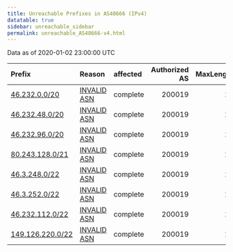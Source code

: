 ```yaml
---
title: Unreachable Prefixes in AS48666 (IPv4)
datatable: true
sidebar: unreachable_sidebar
permalink: unreachable_AS48666-v4.html
---
```


Data as of 2020-01-02 23:00:00 UTC


<div class="datatable-begin"></div>

| Prefix                                                     | Reason                                                                                                  | affected   |   Authorized AS |   MaxLength | Anchor                                         |   unreachable /24s |
|:-----------------------------------------------------------|:--------------------------------------------------------------------------------------------------------|:-----------|----------------:|------------:|:-----------------------------------------------|-------------------:|
| [46.232.0.0/20](https://stat.ripe.net/46.232.0.0/20)       | [INVALID ASN](https://rpki-validator.ripe.net/announcement-preview?asn=AS48666&prefix=46.232.0.0/20)    | complete   |          200019 |          24 | [RIPE](unreachable_RIPE_NCC_RPKI_Root-v4.html) |                 16 |
| [46.232.48.0/20](https://stat.ripe.net/46.232.48.0/20)     | [INVALID ASN](https://rpki-validator.ripe.net/announcement-preview?asn=AS48666&prefix=46.232.48.0/20)   | complete   |          200019 |          24 | [RIPE](unreachable_RIPE_NCC_RPKI_Root-v4.html) |                 16 |
| [46.232.96.0/20](https://stat.ripe.net/46.232.96.0/20)     | [INVALID ASN](https://rpki-validator.ripe.net/announcement-preview?asn=AS48666&prefix=46.232.96.0/20)   | complete   |          200019 |          24 | [RIPE](unreachable_RIPE_NCC_RPKI_Root-v4.html) |                 16 |
| [80.243.128.0/21](https://stat.ripe.net/80.243.128.0/21)   | [INVALID ASN](https://rpki-validator.ripe.net/announcement-preview?asn=AS48666&prefix=80.243.128.0/21)  | complete   |          200019 |          24 | [RIPE](unreachable_RIPE_NCC_RPKI_Root-v4.html) |                  8 |
| [46.3.248.0/22](https://stat.ripe.net/46.3.248.0/22)       | [INVALID ASN](https://rpki-validator.ripe.net/announcement-preview?asn=AS48666&prefix=46.3.248.0/22)    | complete   |          200019 |          24 | [RIPE](unreachable_RIPE_NCC_RPKI_Root-v4.html) |                  4 |
| [46.3.252.0/22](https://stat.ripe.net/46.3.252.0/22)       | [INVALID ASN](https://rpki-validator.ripe.net/announcement-preview?asn=AS48666&prefix=46.3.252.0/22)    | complete   |          200019 |          24 | [RIPE](unreachable_RIPE_NCC_RPKI_Root-v4.html) |                  4 |
| [46.232.112.0/22](https://stat.ripe.net/46.232.112.0/22)   | [INVALID ASN](https://rpki-validator.ripe.net/announcement-preview?asn=AS48666&prefix=46.232.112.0/22)  | complete   |          200019 |          24 | [RIPE](unreachable_RIPE_NCC_RPKI_Root-v4.html) |                  4 |
| [149.126.220.0/22](https://stat.ripe.net/149.126.220.0/22) | [INVALID ASN](https://rpki-validator.ripe.net/announcement-preview?asn=AS48666&prefix=149.126.220.0/22) | complete   |          200019 |          24 | [RIPE](unreachable_RIPE_NCC_RPKI_Root-v4.html) |                  4 |

<div class="datatable-end"></div>